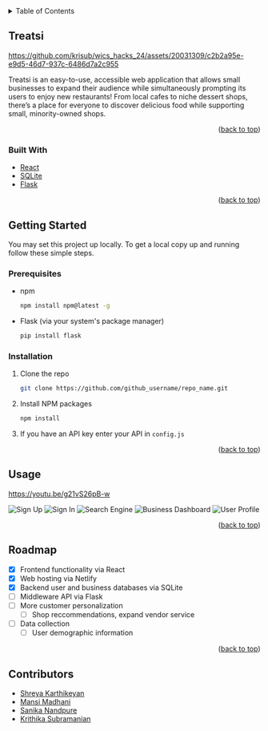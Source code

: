 <!-- TABLE OF CONTENTS -->
<details>
  <summary>Table of Contents</summary>
  <ol>
    <li>
      <a href="#about-the-project">Treatsi: </a>
      <ul>
        <li><a href="#built-with">Built With</a></li>
      </ul>
    </li>
    <li>
      <a href="#getting-started">Getting Started</a>
      <ul>
        <li><a href="#prerequisites">Prerequisites</a></li>
        <li><a href="#installation">Installation</a></li>
      </ul>
    </li>
    <li><a href="#usage">Usage</a></li>
    <li><a href="#roadmap">Roadmap</a></li>
    <li><a href="#contributing">Contributing</a></li>
    <li><a href="#license">License</a></li>
    <li><a href="#contact">Contact</a></li>
    <li><a href="#acknowledgments">Acknowledgments</a></li>
  </ol>
</details>

<!-- ABOUT THE PROJECT -->
## Treatsi

https://github.com/krisub/wics_hacks_24/assets/20031309/c2b2a95e-e9d5-46d7-937c-6486d7a2c955

Treatsi is an easy-to-use, accessible web application that allows small businesses to expand their audience while simultaneously prompting its users to enjoy new restaurants! From local cafes to niche dessert shops, there’s a place for everyone to discover delicious food while supporting small, minority-owned shops.

<p align="right">(<a href="#readme-top">back to top</a>)</p>

### Built With

* [React](React.js)
* [SQLite](Sqlite.org)
* [Flask](Flask.palletsprojects.com/)
  
<p align="right">(<a href="#readme-top">back to top</a>)</p>

<!-- GETTING STARTED -->
## Getting Started

You may set this project up locally.
To get a local copy up and running follow these simple steps.

### Prerequisites

* npm
  ```sh
  npm install npm@latest -g
  ```
* Flask (via your system's package manager)
  ```sh
  pip install flask
  ```

### Installation

1. Clone the repo
   ```sh
   git clone https://github.com/github_username/repo_name.git
   ```
3. Install NPM packages
   ```sh
   npm install
   ```
4. If you have an API key enter your API in `config.js`

<p align="right">(<a href="#readme-top">back to top</a>)</p>

<!-- USAGE EXAMPLES -->
## Usage

https://youtu.be/g21vS26pB-w

![Sign Up](https://github.com/krisub/wics_hacks_24/assets/20031309/3b77aa8e-6f70-4fa1-9b2e-1e97548405ea)
![Sign In](https://github.com/krisub/wics_hacks_24/assets/20031309/41eb66f9-fd57-4bbc-bfbd-564e7b01ca07)
![Search Engine](https://github.com/krisub/wics_hacks_24/assets/20031309/cdfbee8b-d0d0-48fd-a028-b6ad3f5fa343)
![Business Dashboard](https://github.com/krisub/wics_hacks_24/assets/20031309/15ed80d7-c6d0-4d8a-8c8a-3b800ad2aa9d)
![User Profile](https://github.com/krisub/wics_hacks_24/assets/20031309/d70e8d98-f514-4ed3-85d6-ebe24871161b)

<p align="right">(<a href="#readme-top">back to top</a>)</p>

<!-- ROADMAP -->
## Roadmap

- [x] Frontend functionality via React
- [x] Web hosting via Netlify
- [x] Backend user and business databases via SQLite
- [ ] Middleware API via Flask
- [ ] More customer personalization
    - [ ] Shop reccommendations, expand vendor service
- [ ] Data collection
    - [ ] User demographic information

<p align="right">(<a href="#readme-top">back to top</a>)</p>

<!-- Contributors -->
## Contributors

* [Shreya Karthikeyan](https://github.com/shreyakarthik1210)
* [Mansi Madhani](https://github.com/mansimadhani)
* [Sanika Nandpure](https://github.com/sanikanandpure)
* [Krithika Subramanian](https://github.com/krisub)
